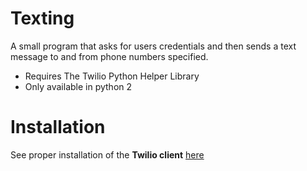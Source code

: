 # Texting
A small program that asks for users credentials and then sends a text message to and from phone numbers specified.

* Requires The Twilio Python Helper Library
* Only available in python 2

# Installation 

See proper installation of the **Twilio client** [here](https://www.twilio.com/docs/libraries/python)

